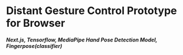 # Distant Gesture Control Prototype for Browser

##### Next.js, Tensorflow, MediaPipe Hand Pose Detection Model, Fingerpose(classifier)
